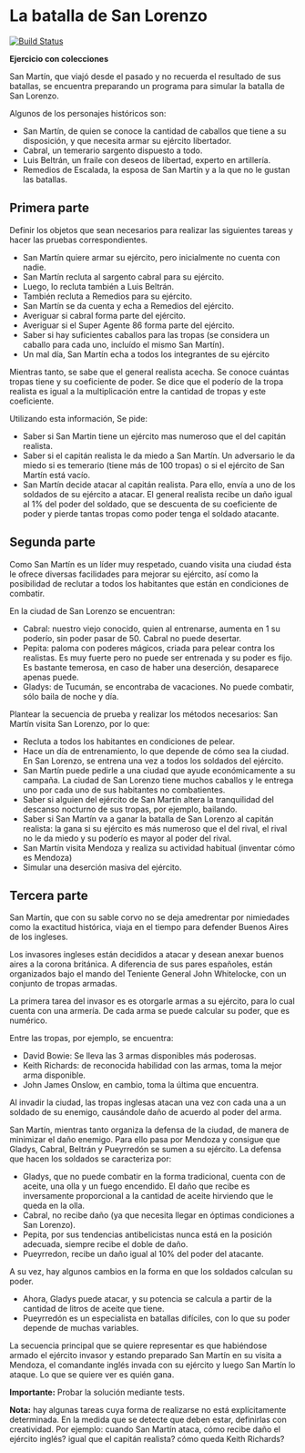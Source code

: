 # La batalla de San Lorenzo

[![Build Status](https://travis-ci.org/wollok/ColeccionesSanMartin.svg?branch=master)](https://travis-ci.org/wollok/ColeccionesSanMartin)

**Ejercicio con colecciones**


San Martín, que viajó desde el pasado y no recuerda el resultado de sus batallas, se encuentra preparando un programa para simular la batalla de San Lorenzo. 


Algunos de los personajes históricos son:
- San Martín, de quien se conoce la cantidad de caballos que tiene a su disposición, y que necesita armar su ejército libertador. 
- Cabral, un temerario sargento dispuesto a todo. 
- Luis Beltrán, un fraile con deseos de libertad, experto en artillería.
- Remedios de Escalada, la esposa de San Martín y a la que no le gustan las batallas. 

## Primera parte
Definir los objetos que sean necesarios para realizar las siguientes tareas y hacer las pruebas correspondientes. 
- San Martín quiere armar su ejército, pero inicialmente no cuenta con nadie. 
- San Martín recluta al sargento cabral para su ejército.
- Luego, lo recluta también a Luis Beltrán. 
- También recluta a Remedios para su ejército.
- San Martín se da cuenta y echa a Remedios del ejército. 
- Averiguar si cabral forma parte del ejército.
- Averiguar si el Super Agente 86 forma parte del ejército.
- Saber si hay suficientes caballos para las tropas (se considera un caballo para cada uno, incluído el mismo San Martín).
- Un mal día, San Martín echa a todos los integrantes de su ejército

Mientras tanto, se sabe que el general realista acecha. Se conoce cuántas tropas tiene y su coeficiente de poder. Se dice que el poderío de la tropa realista es igual a la multiplicación entre la cantidad de tropas y este coeficiente. 

Utilizando esta información, Se pide:
- Saber si San Martin tiene un ejército mas numeroso que el del capitán realista.
- Saber si el capitán realista le da miedo a San Martín. Un adversario le da miedo si es temerario (tiene más de 100 tropas) o si el ejército de San Martín está vacío.
- San Martín decide atacar al capitán realista. Para ello, envía a uno de los soldados de su ejército a atacar. El general realista recibe un daño igual al 1% del poder del soldado, que se descuenta de su coeficiente de poder y pierde tantas tropas como poder tenga el soldado atacante. 


## Segunda parte

Como San Martín es un líder muy respetado, cuando visita una ciudad ésta le ofrece diversas facilidades para mejorar su ejército, así como la posibilidad de reclutar a todos los habitantes que están en condiciones de combatir.

En la ciudad de San Lorenzo se encuentran:
- Cabral: nuestro viejo conocido, quien al entrenarse, aumenta en 1 su poderío, sin poder pasar de 50. Cabral no puede desertar.
- Pepita: paloma con poderes mágicos, criada para pelear contra los realistas. Es muy fuerte pero no puede ser entrenada y su poder es fijo. Es bastante temerosa, en caso de haber una deserción, desaparece apenas puede.
- Gladys: de Tucumán, se encontraba de vacaciones. No puede combatir, sólo baila de noche y día.

Plantear la secuencia de prueba y realizar los métodos necesarios: 
San Martín visita San Lorenzo, por lo que:
- Recluta a todos los habitantes en condiciones de pelear. 
- Hace un día de entrenamiento, lo que depende de cómo sea la ciudad. En San Lorenzo, se entrena una vez a todos los soldados del ejército. 
- San Martín puede pedirle a una ciudad que ayude económicamente a su campaña. La ciudad de San Lorenzo tiene muchos caballos y le entrega uno por cada uno de sus habitantes no combatientes. 
- Saber si alguien del ejército de San Martín altera la tranquilidad del descanso nocturno de sus tropas, por ejemplo, bailando. 
- Saber si San Martín va a ganar la batalla de San Lorenzo al capitán realista: la gana si su ejército es más numeroso que el del rival, el rival no le da miedo y su poderío es mayor al poder del rival.
- San Martín visita Mendoza y realiza su actividad habitual (inventar cómo es Mendoza)
- Simular una deserción masiva del ejército.


## Tercera parte

San Martín, que con su sable corvo no se deja amedrentar por nimiedades como la exactitud histórica, viaja en el tiempo para defender Buenos Aires de los ingleses.

Los invasores ingleses están decididos a atacar y desean anexar buenos aires a la corona británica. A diferencia de sus pares españoles, están organizados bajo el mando del Teniente General John Whitelocke, con un conjunto de tropas armadas. 

La primera tarea del invasor es es otorgarle armas a su ejército, para lo cual cuenta con una armería. De cada arma se puede calcular su poder, que es numérico.

Entre las tropas, por ejemplo, se encuentra:
- David Bowie: Se lleva las 3 armas disponibles más poderosas.
- Keith Richards: de reconocida habilidad con las armas, toma la mejor arma disponible.
- John James Onslow, en cambio, toma la última que encuentra.

Al invadir la ciudad, las tropas inglesas atacan una vez con cada una a un soldado de su enemigo, causándole daño de acuerdo al poder del arma. 

San Martín, mientras tanto organiza la defensa de la ciudad, de manera de minimizar el daño enemigo. Para ello pasa por Mendoza y consigue que Gladys, Cabral, Beltrán y Pueyrredón se sumen a su ejército. 
La defensa que hacen los soldados se caracteriza por:
- Gladys, que no puede combatir en la forma tradicional, cuenta con de aceite, una olla y un fuego encendido. El daño que recibe es inversamente proporcional a la cantidad de aceite hirviendo que le queda en la olla. 
- Cabral, no recibe daño (ya que necesita llegar en óptimas condiciones a San Lorenzo). 
- Pepita, por sus tendencias antibelicistas nunca está en la posición adecuada, siempre recibe el doble de daño.
- Pueyrredon, recibe un daño igual al 10% del poder del atacante.

A su vez, hay algunos cambios en la forma en que los soldados calculan su poder.
- Ahora, Gladys puede atacar, y su potencia se calcula a partir de la cantidad de litros de aceite que tiene.
- Pueyrredón es un especialista en batallas difíciles, con lo que su poder depende de muchas variables.

La secuencia principal que se quiere representar es que habiéndose armado el ejército invasor y estando preparado San Martín en su visita a Mendoza, el comandante inglés invada con su ejército y luego San Martín lo ataque. Lo que se quiere ver es quién gana.

**Importante:** Probar la solución mediante tests. 

__Nota:__ hay algunas tareas cuya forma de realizarse no está explícitamente determinada. En la medida que se detecte que deben estar, definirlas con creatividad. Por ejemplo: cuando San Martín ataca, cómo recibe daño el ejército inglés? igual que el capitán realista? cómo queda Keith Richards?
